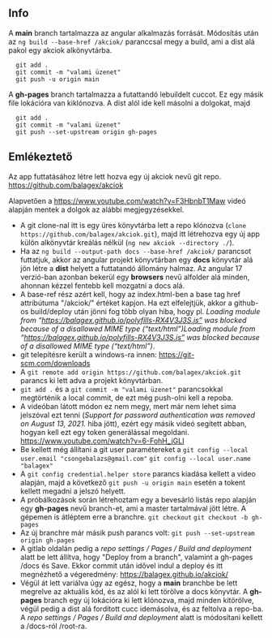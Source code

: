 ## Info

A **main** branch tartalmazza az angular alkalmazás forrását. Módosítás után az `ng build --base-href /akciok/` paranccsal megy a build, ami a dist alá pakol egy akciok alkönyvtárba.
```
  git add .
  git commit -m "valami üzenet"
  git push -u origin main
```
A **gh-pages** branch tartalmazza a futattandó lebuildelt cuccot. Ez egy másik file lokációra van kiklónozva. A dist alól ide kell másolni a dolgokat, majd
```
  git add .
  git commit -m "valami üzenet"
  git push --set-upstream origin gh-pages
```

## Emlékeztető
Az app futtatásához létre lett hozva egy új akciok nevű git repo.
https://github.com/balagex/akciok

Alapvetően a https://www.youtube.com/watch?v=F3HbnbT1Maw videó alapján mentek a dolgok az alábbi megjegyzésekkel.

- A git clone-nal itt is egy üres könyvtárba lett a repo klónozva (`clone https://github.com/balagex/akciok.git`), majd itt létrehozva egy új app külön alkönyvtár kreálás nélkül (`ng new akciok --directory ./`).
- Ha az `ng build --output-path docs --base-href /akciok/` parancsot futtatjuk, akkor az angular projekt könyvtárban egy **docs** könyvtár alá jön létre a **dist** helyett a futtatandó állomány halmaz. Az angular 17 verzió-ban azonban bekerül egy **browsers** nevű alfolder alá minden, ahonnan kézzel fentebb kell mozgatni a docs alá.
- A base-ref rész azért kell, hogy az index.html-ben a base tag href attribútuma "/akciok/" értéket kapjon. Ha ezt elfelejtjük, akkor a github-os build/deploy után jönni fog több olyan hiba, hogy pl. *Loading module from “https://balagex.github.io/polyfills-RX4V3J3S.js” was blocked because of a disallowed MIME type (“text/html”)Loading module from “https://balagex.github.io/polyfills-RX4V3J3S.js” was blocked because of a disallowed MIME type (“text/html”)*.
- git telepítésre került a windows-ra innen: https://git-scm.com/downloads
- A `git remote add origin https://github.com/balagex/akciok.git` parancs ki lett adva a projekt könyvtárban.
- `git add .` és a `git commit -m "valami üzenet"` parancsokkal megtörténik a local commit, de ezt még push-olni kell a repoba.
- A videóban látott módon ez nem megy, mert már nem lehet sima jelszóval ezt tenni (*Support for password authentication was removed on August 13, 2021.* hiba jött), ezért egy másik videó segített abban, hogyan kell ezt egy token generálással megoldani. https://www.youtube.com/watch?v=6-FohH_jGLI
- Be kellett még állítani a git user paramétereket a 
  `git config --local user.email "csongebalazs@gmail.com"`
  `git config --local user.name "balagex"`
- A `git config credential.helper store` parancs kiadása kellett a video alapján, majd a következő `git push -u origin main` esetén a tokent kellett megadni a jelszó helyett.
- A próbálkozások során létrehoztam egy a bevesárló listás repo alapján egy **gh-pages** nevű branch-et, ami a master tartalmával jött létre. A gépemen is átléptem erre a branchre.
  `git checkout`
  `git checkout -b gh-pages`
- Az új branchre már másik push parancs volt:
  `git push --set-upstream origin gh-pages`
- A gitlab oldalán pedig a *repo settings / Pages / Build and deployment* alatt be lett állítva, hogy "Deploy from a branch", valamint a gh-pages /docs és Save. Ekkor commit után idővel indul a deploy és itt megnézhető a végeredmény: https://balagex.github.io/akciok/
- Végül át lett variálva úgy az egész, hogy a **main** branchbe be lett megrelve az aktuális kód, és az alól ki lett törölve a docs könyvtár. A **gh-pages** branch egy új lokációra ki lett klónozva, majd minden kitörölve, végül pedig a dist alá fordított cucc idemásolva, és az feltolva a repo-ba. A *repo settings / Pages / Build and deployment* alatt is módosítani kellett a /docs-ról /root-ra.